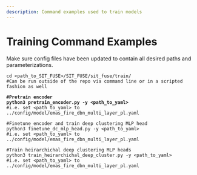 ```yaml
---
description: Command examples used to train models
---
```


# Training Command Examples

Make sure config files have been updated to contain all desired paths and parameterizations.

```
cd <path_to_SIT_FUSE>/SIT_FUSE/sit_fuse/train/
#Can be run outside of the repo via command line or in a scripted fashion as well
```

<pre><code><strong>#Pretrain encoder
</strong><strong>python3 pretrain_encoder.py -y &#x3C;path_to_yaml>
</strong>#i.e. set &#x3C;path_to_yaml> to ../config/model/emas_fire_dbn_multi_layer_pl.yaml 
</code></pre>

```
#Finetune encoder and train deep clustering MLP head
python3 finetune_dc_mlp_head.py -y <path_to_yaml>
#i.e. set <path_to_yaml> to ../config/model/emas_fire_dbn_multi_layer_pl.yaml 
```

```
#Train heirarchichal deep clustering MLP heads
python3 train_heirarchichal_deep_cluster.py -y <path_to_yaml>
#i.e. set <path_to_yaml> to ../config/model/emas_fire_dbn_multi_layer_pl.yaml 
```
